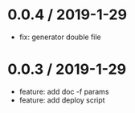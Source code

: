 0.0.4 / 2019-1-29
==================

 * fix: generator double file

0.0.3 / 2019-1-29
==================

 * feature: add doc -f params
 * feature: add deploy script
